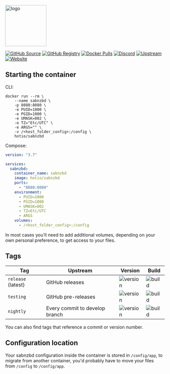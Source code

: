 [<img src="https://hotio.dev/img/sabnzbd.png" alt="logo" height="130" width="130">](https://github.com/sabnzbd/sabnzbd)

[![GitHub Source](https://img.shields.io/badge/github-source-ffb64c?style=flat-square&logo=github&logoColor=white&labelColor=757575)](https://github.com/hotio/sabnzbd)
[![GitHub Registry](https://img.shields.io/badge/github-registry-ffb64c?style=flat-square&logo=github&logoColor=white&labelColor=757575)](https://github.com/orgs/hotio/packages/container/package/sabnzbd)
[![Docker Pulls](https://img.shields.io/docker/pulls/hotio/sabnzbd?color=ffb64c&style=flat-square&label=pulls&logo=docker&logoColor=white&labelColor=757575)](https://hub.docker.com/r/hotio/sabnzbd)
[![Discord](https://img.shields.io/discord/610068305893523457?style=flat-square&color=ffb64c&label=discord&logo=discord&logoColor=white&labelColor=757575)](https://hotio.dev/discord)
[![Upstream](https://img.shields.io/badge/upstream-project-ffb64c?style=flat-square&labelColor=757575)](https://github.com/sabnzbd/sabnzbd)
[![Website](https://img.shields.io/badge/website-hotio.dev-ffb64c?style=flat-square&labelColor=757575)](https://hotio.dev/containers/sabnzbd)

## Starting the container

CLI:

```shell
docker run --rm \
    --name sabnzbd \
    -p 8080:8080 \
    -e PUID=1000 \
    -e PGID=1000 \
    -e UMASK=002 \
    -e TZ="Etc/UTC" \
    -e ARGS="" \
    -v /<host_folder_config>:/config \
    hotio/sabnzbd
```

Compose:

```yaml
version: "3.7"

services:
  sabnzbd:
    container_name: sabnzbd
    image: hotio/sabnzbd
    ports:
      - "8080:8080"
    environment:
      - PUID=1000
      - PGID=1000
      - UMASK=002
      - TZ=Etc/UTC
      - ARGS
    volumes:
      - /<host_folder_config>:/config
```

In most cases you'll need to add additional volumes, depending on your own personal preference, to get access to your files.

## Tags

| Tag                | Upstream                       | Version | Build |
| -------------------|--------------------------------|---------|-------|
| `release` (latest) | GitHub releases                | ![version](https://img.shields.io/badge/dynamic/json?color=f5f5f5&style=flat-square&label=&query=%24.version&url=https%3A%2F%2Fraw.githubusercontent.com%2Fhotio%2Fsabnzbd%2Frelease%2FVERSION.json) | ![build](https://img.shields.io/github/workflow/status/hotio/sabnzbd/build/release?style=flat-square&label=) |
| `testing`          | GitHub pre-releases            | ![version](https://img.shields.io/badge/dynamic/json?color=f5f5f5&style=flat-square&label=&query=%24.version&url=https%3A%2F%2Fraw.githubusercontent.com%2Fhotio%2Fsabnzbd%2Ftesting%2FVERSION.json) | ![build](https://img.shields.io/github/workflow/status/hotio/sabnzbd/build/testing?style=flat-square&label=) |
| `nightly`          | Every commit to develop branch | ![version](https://img.shields.io/badge/dynamic/json?color=f5f5f5&style=flat-square&label=&query=%24.version&url=https%3A%2F%2Fraw.githubusercontent.com%2Fhotio%2Fsabnzbd%2Fnightly%2FVERSION.json) | ![build](https://img.shields.io/github/workflow/status/hotio/sabnzbd/build/nightly?style=flat-square&label=) |

You can also find tags that reference a commit or version number.

## Configuration location

Your sabnzbd configuration inside the container is stored in `/config/app`, to migrate from another container, you'd probably have to move your files from `/config` to `/config/app`.
